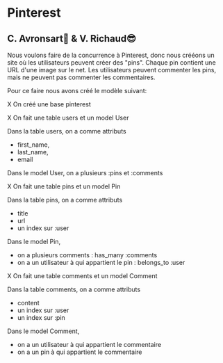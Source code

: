 <h1> Pinterest</h1>

<h2>C. Avronsart🤩 & V. Richaud😎</h2>

Nous voulons faire de la concurrence à Pinterest, donc nous crééons un site où les utilisateurs peuvent créer des "pins". Chaque pin contient une URL d'une image sur le net. Les utilisateurs peuvent commenter les pins, mais ne peuvent pas commenter les commentaires.

Pour ce faire nous avons créé le modèle suivant:

X On créé une base pinterest

X On fait une table users et un model User

Dans la table users, on a comme attributs 
- first_name, 
- last_name,
- email

Dans le model User, on a plusieurs :pins et :comments

X On fait une table pins et un model Pin

Dans la table pins, on a comme attributs
- title
- url
- un index sur :user

Dans le model Pin, 
- on a plusieurs comments : has_many :comments
- on a un utilisateur à qui appartient le pin : belongs_to :user 

X On fait une table comments et un model Comment

Dans la table comments, on a comme attributs
- content 
- un index sur :user
- un index sur :pin

Dans le model Comment, 
- on a un utilisateur à qui appartient le commentaire
- on a un pin à qui appartient le commentaire

